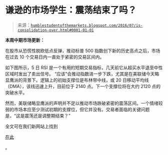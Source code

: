 <!--yml

category: 未分类

日期：2024-05-18 03:03:46

-->

# 谦逊的市场学生：震荡结束了吗？

> 来源：[`humblestudentofthemarkets.blogspot.com/2016/07/is-consolidation-over.html#0001-01-01`](https://humblestudentofthemarkets.blogspot.com/2016/07/is-consolidation-over.html#0001-01-01)

**本周中期市场更新：**

在股市从恐慌性脱欧低点反弹，推动标普 500 指数创下新的历史高点之后，市场在过去 10 个交易日内一直处于紧密的交易区间内。

如下图所示，5 日 RSI 是一个有用的短期交易指标，几天前它从超买水平退至中性区域时发出了卖出信号。 “应该”会推动指数进一步下跌，尤其是在美联储今天略显鹰派的背景下。逻辑上的初始支撑位是布林带中线，或 20 日移动平均线（DMA），该线迅速上升，目前位于 2140 点。下一个支撑位将在大约 2120 点的突破水平。

然而，美联储略显鹰派的声明并不足以推动市场跌破紧密的震荡区间。一个情绪较弱的市场本应至少测试初期的支撑位，但它并没有。交易者面临的关键问题是，“这是震荡还是调整期结束？”

全文可在我们新网站上找到

[在此](https://humblestudentofthemarkets.com/2016/07/27/is-the-consolidation-over/)

。
